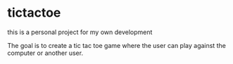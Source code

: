 # tictactoe

this is a personal project for my own development

The goal is to create a tic tac toe game where the user can play against the computer or another user.